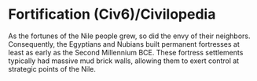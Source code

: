# Fortification (Civ6)/Civilopedia

As the fortunes of the Nile people grew, so did the envy of their neighbors. Consequently, the Egyptians and Nubians built permanent fortresses at least as early as the Second Millennium BCE. These fortress settlements typically had massive mud brick walls, allowing them to exert control at strategic points of the Nile.